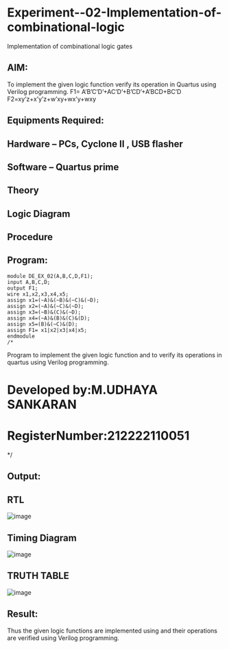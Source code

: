 # Experiment--02-Implementation-of-combinational-logic
Implementation of combinational logic gates
 
## AIM:
To implement the given logic function verify its operation in Quartus using Verilog programming.
 F1= A’B’C’D’+AC’D’+B’CD’+A’BCD+BC’D
F2=xy’z+x’y’z+w’xy+wx’y+wxy
 
 
 
## Equipments Required:
## Hardware – PCs, Cyclone II , USB flasher
## Software – Quartus prime


## Theory
 

## Logic Diagram
## Procedure
## Program:
```
module DE_EX_02(A,B,C,D,F1);
input A,B,C,D;
output F1;
wire x1,x2,x3,x4,x5;
assign x1=(~A)&(~B)&(~C)&(~D);
assign x2=(~A)&(~C)&(~D);
assign x3=(~B)&(C)&(~D);
assign x4=(~A)&(B)&(C)&(D);
assign x5=(B)&(~C)&(D);
assign F1= x1|x2|x3|x4|x5;
endmodule
/*
```
Program to implement the given logic function and to verify its operations in quartus using Verilog programming.
# Developed by:M.UDHAYA SANKARAN 
# RegisterNumber:212222110051  
*/
## Output:
## RTL
![image](https://github.com/Udhayasankaran04/Experiment--02-Implementation-of-combinational-logic-/assets/119393933/fc756bcc-a442-4611-bb9a-aed46d7bd6bb)

## Timing Diagram
 ![image](https://github.com/Udhayasankaran04/Experiment--02-Implementation-of-combinational-logic-/assets/119393933/11fc3782-a1c8-41f8-a174-af542fe709cc)

## TRUTH TABLE
![image](https://github.com/Udhayasankaran04/Experiment--02-Implementation-of-combinational-logic-/assets/119393933/57c5ce60-e1ff-4ec6-bcf0-24f38c7661c5)

## Result:
Thus the given logic functions are implemented using  and their operations are verified using Verilog programming.
